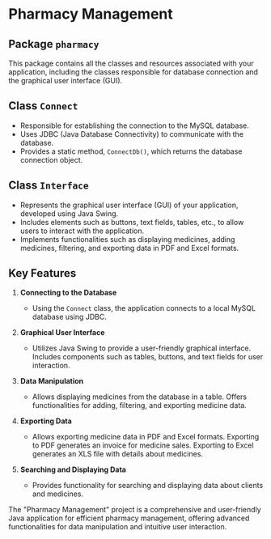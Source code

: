# Pharmacy Management

## Package `pharmacy`

This package contains all the classes and resources associated with your application, including the classes responsible for database connection and the graphical user interface (GUI).

## Class `Connect`

- Responsible for establishing the connection to the MySQL database.
- Uses JDBC (Java Database Connectivity) to communicate with the database.
- Provides a static method, `ConnectDb()`, which returns the database connection object.

## Class `Interface`

- Represents the graphical user interface (GUI) of your application, developed using Java Swing.
- Includes elements such as buttons, text fields, tables, etc., to allow users to interact with the application.
- Implements functionalities such as displaying medicines, adding medicines, filtering, and exporting data in PDF and Excel formats.

## Key Features

1. **Connecting to the Database**
   - Using the `Connect` class, the application connects to a local MySQL database using JDBC.
    
2. **Graphical User Interface**
   - Utilizes Java Swing to provide a user-friendly graphical interface. Includes components such as tables, buttons, and text fields for user interaction.
    
3. **Data Manipulation**
   - Allows displaying medicines from the database in a table. Offers functionalities for adding, filtering, and exporting medicine data.
    
4. **Exporting Data**
   - Allows exporting medicine data in PDF and Excel formats. Exporting to PDF generates an invoice for medicine sales. Exporting to Excel generates an XLS file with details about medicines.
   
5. **Searching and Displaying Data**
   - Provides functionality for searching and displaying data about clients and medicines.


The "Pharmacy Management" project is a comprehensive and user-friendly Java application for efficient pharmacy management, offering advanced functionalities for data manipulation and intuitive user interaction.
